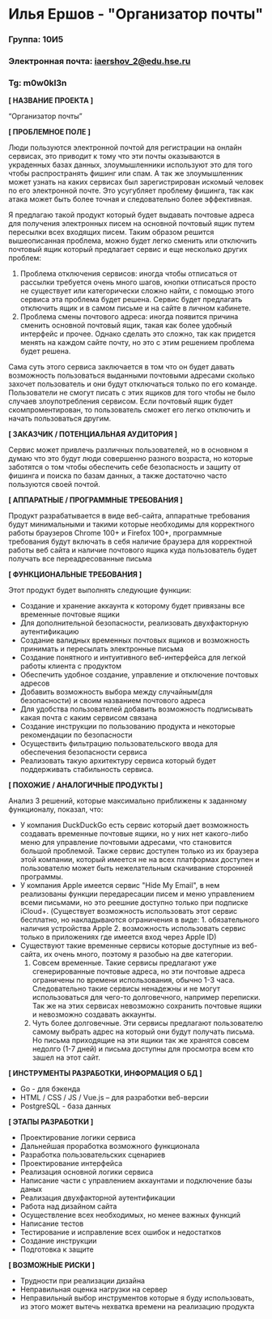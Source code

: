 # Илья Ершов - "Организатор почты"

### Группа: 10И5
### Электронная почта: iaershov_2@edu.hse.ru
### Tg: m0w0kl3n


**[ НАЗВАНИЕ ПРОЕКТА ]**

“Организатор почты”

**[ ПРОБЛЕМНОЕ ПОЛЕ ]**

Люди пользуются электронной почтой для регистрации на онлайн сервисах, это приводит к тому что эти почты оказываются в украденных базах данных, злоумышленники используют это для того чтобы распространять фишинг или спам. А так же злоумышленник может узнать на каких сервисах был зарегистрирован искомый человек по его электронной почте. Это усугубляет проблему фишинга, так как атака может быть более точная и следовательно более эффективная.

Я предлагаю такой продукт который будет выдавать почтовые адреса для получения электронных писем на основной почтовый ящик путем пересылки всех входящих писем. Таким образом решится вышеописанная проблема, можно будет легко сменить или отключить почтовый ящик который предлагает сервис и еще несколько других проблем:
1. Проблема отключения сервисов: иногда чтобы отписаться от рассылки требуется очень много шагов, кнопки отписаться просто не существует или категорически сложно найти, с помощью этого сервиса эта проблема будет решена. Сервис будет предлагать отключить ящик и в самом письме и на сайте в личном кабинете.
2. Проблема смены почтового адреса: иногда появится причина сменить основной почтовый ящик, такая как более удобный интерфейс и прочее. Однако сделать это сложно, так как придется менять на каждом сайте почту, но это с этим решением проблема будет решена.

Сама суть этого сервиса заключается в том что он будет давать возможность пользоваться выданными почтовыми адресами сколько захочет пользователь и они будут отключаться только по его команде. Пользователи не смогут писать с этих ящиков для того чтобы не было случаев злоупотребления сервисом. Если почтовый ящик будет скомпроментирован, то пользователь сможет его легко отключить и начать пользоваться другим.

**[ ЗАКАЗЧИК / ПОТЕНЦИАЛЬНАЯ АУДИТОРИЯ ]**

Сервис может привлечь различных пользователей, но в основном я думаю что это будут люди совершенно разного возраста, но которые заботятся о том чтобы обеспечить себе безопасность и защиту от фишинга и поиска по базам данных, а также достаточно часто пользуются своей почтой.

**[ АППАРАТНЫЕ / ПРОГРАММНЫЕ ТРЕБОВАНИЯ ]** 

Продукт разрабатывается в виде веб-сайта, аппаратные требования будут минимальными и такими которые необходимы для корректного работы браузеров Chrome 100+ и Firefox 100+,
программные требования будут включать в себя наличие браузера для корректной работы веб сайта и наличие почтового ящика куда пользователь будет получать все переадресованные письма

**[ ФУНКЦИОНАЛЬНЫЕ ТРЕБОВАНИЯ ]**

Этот продукт будет выполнять следующие функции:
- Создание и хранение аккаунта к которому будет привязаны все временные почтовые ящики
- Для дополнительной безопасности, реализовать двухфакторную аутентификацию
- Создание валидных временных почтовых ящиков и возможность принимать и пересылать электронные письма
- Создание понятного и интуитивного веб-интерфейса для легкой работы клиента с продуктом
- Обеспечить удобное создание, управление и отключение почтовых адресов 
- Добавить возможность выбора между случайным(для безопасности) и своим названием почтового адреса
- Для удобства пользователей добавить возможность подписывать какая почта с каким сервисом связана
- Создание инструкции по пользованию продукта и некоторые рекомендации по безопасности
- Осуществить фильтрацию пользовательского ввода для обеспечения безопасности сервиса
- Реализовать такую архитектуру сервиса который будет поддерживать стабильность сервиса.

**[ ПОХОЖИЕ / АНАЛОГИЧНЫЕ ПРОДУКТЫ ]**

Анализ 3 решений, которые максимально приближены к заданному функционалу, показал, что:

- У компания DuckDuckGo есть сервис который дает возможность создавать временные почтовые ящики, но у них нет какого-либо меню для управление почтовыми адресами, что становится большой проблемой. Также сервис доступен только из их браузера этой компании, который имеется не на всех платформах доступен и пользователю может быть нежелательным скачивание сторонней программы.
- У компания Apple имеется сервис "Hide My Email", в нем реализованы функции передаресации писем и меню управлением всеми письмами, но это реешние доступно только при подписке iCloud+. (Существует возможность использовать этот сервис бесплатно, но накладываются ограничения в виде: 1. обязательного наличия устройства Apple 2. возможность использовать сервис только в приложениях где имеется вход через Apple ID)
- Существуют такие временные сервисы которые доступные из веб-сайта, их очень много, поэтому я разобью на две категории. 
	1. Совсем временные. Такие сервисы предлагают уже сгенерированные почтовые адреса, но эти почтовые адреса ограничены по времени использования, обычно 1-3 часа. Следовательно такие сервисы ненадежны и не могут использоваться для чего-то долговечного, например переписки. Так же на этих сервисах невозможно сохранить почтовые ящики и невозможно создавать аккаунты.
	2. Чуть более долговечные. Эти сервисы предлагают пользователю самому выбрать адрес на который они будут получать письма. Но письма приходящие на эти ящики так же хранятся совсем недолго (1-7 дней) и письма доступны для просмотра всем кто зашел на этот сайт.

**[ ИНСТРУМЕНТЫ РАЗРАБОТКИ, ИНФОРМАЦИЯ О БД ]**

*	Go - для бэкенда 
*	HTML / CSS / JS / Vue.js – для разработки веб-версии
*	PostgreSQL - база данных

**[ ЭТАПЫ РАЗРАБОТКИ ]**
*	Проектирование логики сервиса
*	Дальнейшая проработка возможного функционала 
*	Разработка пользовательских сценариев
*	Проектирование интерфейса
*	Реализация основной логики сервиса
*	Написание части с управлением аккаунтами и подключение базы даных
*	Реализация двухфакторной аутентификации
*	Работа над дизайном сайта
*	Осуществление всех необходимых, но менее важных функций
*	Написание тестов
*	Тестирование и исправление всех ошибок и недостатков
*	Создание инструкции
*	Подготовка к защите

**[ ВОЗМОЖНЫЕ РИСКИ ]**
*	Трудности при реализации дизайна
*	Неправильная оценка нагрузки на сервер
*	Неправильный выбор инструментов которые я буду использовать, из этого может вытечь нехватка времени на реализацию продукта

